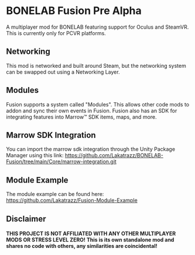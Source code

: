 # BONELAB Fusion Pre Alpha
A multiplayer mod for BONELAB featuring support for Oculus and SteamVR.
This is currently only for PCVR platforms.
## Networking
This mod is networked and built around Steam, but the networking system can be swapped out using a Networking Layer.

## Modules
Fusion supports a system called "Modules". This allows other code mods to addon and sync their own events in Fusion.
Fusion also has an SDK for integrating features into Marrow™ SDK items, maps, and more.

## Marrow SDK Integration
You can import the marrow sdk integration through the Unity Package Manager using this link:
https://github.com/Lakatrazz/BONELAB-Fusion/tree/main/Core/marrow-integration.git

## Module Example
The module example can be found here:
https://github.com/Lakatrazz/Fusion-Module-Example

## Disclaimer

#### THIS PROJECT IS NOT AFFILIATED WITH ANY OTHER MULTIPLAYER MODS OR STRESS LEVEL ZERO! This is its own standalone mod and shares no code with others, any similarities are coincidental!
